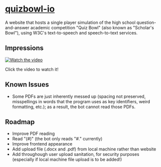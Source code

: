 # [quizbowl-io](https://quizbowl-io-cxxtx.ondigitalocean.app/)

A website that hosts a single player simulation of the high school question-and-answer academic competition "Quiz Bowl" (also known as "Scholar's Bowl"), using W3C's text-to-speech and speech-to-text services.

## Impressions

[![Watch the video]()]()

Click the video to watch it!

## Known Issues
- Some PDFs are just inherently messed up (spacing not preserved, misspellings in words that the program uses as key identifiers, weird formatting, etc.); as a result, the bot cannot read those PDFs.

## Roadmap
- Improve PDF reading
- Read "(#)" (the bot only reads "#." currently)
- Improve frontend appearance
- Add upload file (.docx and .pdf) from local machine rather than website 
- Add throughough user upload sanitation, for security purposes (especially if local machine file upload is to be added!)
